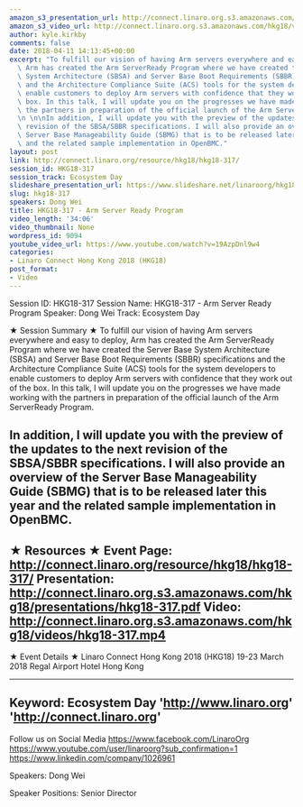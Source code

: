 ```yaml
---
amazon_s3_presentation_url: http://connect.linaro.org.s3.amazonaws.com/hkg18/presentations/hkg18-317.pdf
amazon_s3_video_url: http://connect.linaro.org.s3.amazonaws.com/hkg18/videos/hkg18-317.mp4
author: kyle.kirkby
comments: false
date: 2018-04-11 14:13:45+00:00
excerpt: "To fulfill our vision of having Arm servers everywhere and easy to deploy,\
  \ Arm has created the Arm ServerReady Program where we have created the Server Base\
  \ System Architecture (SBSA) and Server Base Boot Requirements (SBBR) specifications\
  \ and the Architecture Compliance Suite (ACS) tools for the system developers to\
  \ enable customers to deploy Arm servers with confidence that they work out of the\
  \ box. In this talk, I will update you on the progresses we have made working with\
  \ the partners in preparation of the official launch of the Arm ServerReady Program.\n\
  \n \n\nIn addition, I will update you with the preview of the updates to the next\
  \ revision of the SBSA/SBBR specifications. I will also provide an overview of the\
  \ Server Base Manageability Guide (SBMG) that is to be released later this year\
  \ and the related sample implementation in OpenBMC."
layout: post
link: http://connect.linaro.org/resource/hkg18/hkg18-317/
session_id: HKG18-317
session_track: Ecosystem Day
slideshare_presentation_url: https://www.slideshare.net/linaroorg/hkg18317-arm-server-ready-program
slug: hkg18-317
speakers: Dong Wei
title: HKG18-317 - Arm Server Ready Program
video_length: '34:06'
video_thumbnail: None
wordpress_id: 9094
youtube_video_url: https://www.youtube.com/watch?v=19AzpDnl9w4
categories:
- Linaro Connect Hong Kong 2018 (HKG18)
post_format:
- Video
---
```


Session ID: HKG18-317
Session Name: HKG18-317 - Arm Server Ready Program
Speaker: Dong Wei
Track: Ecosystem Day


★ Session Summary ★
To fulfill our vision of having Arm servers everywhere and easy to deploy, Arm has created the Arm ServerReady Program where we have created the Server Base System Architecture (SBSA) and Server Base Boot Requirements (SBBR) specifications and the Architecture Compliance Suite (ACS) tools for the system developers to enable customers to deploy Arm servers with confidence that they work out of the box. In this talk, I will update you on the progresses we have made working with the partners in preparation of the official launch of the Arm ServerReady Program.

 

In addition, I will update you with the preview of the updates to the next revision of the SBSA/SBBR specifications. I will also provide an overview of the Server Base Manageability Guide (SBMG) that is to be released later this year and the related sample implementation in OpenBMC.
---------------------------------------------------
★ Resources ★
Event Page: http://connect.linaro.org/resource/hkg18/hkg18-317/
Presentation: http://connect.linaro.org.s3.amazonaws.com/hkg18/presentations/hkg18-317.pdf
Video: http://connect.linaro.org.s3.amazonaws.com/hkg18/videos/hkg18-317.mp4
 ---------------------------------------------------
★ Event Details ★
Linaro Connect Hong Kong 2018 (HKG18)
19-23 March 2018 
Regal Airport Hotel Hong Kong

---------------------------------------------------
Keyword: Ecosystem Day
'http://www.linaro.org'
'http://connect.linaro.org'
---------------------------------------------------
Follow us on Social Media
https://www.facebook.com/LinaroOrg
https://www.youtube.com/user/linaroorg?sub_confirmation=1
https://www.linkedin.com/company/1026961

Speakers: Dong Wei

Speaker Positions: Senior Director



